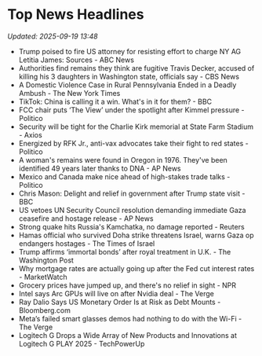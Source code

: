 # Top News Headlines

_Updated: 2025-09-19 13:48_

- Trump poised to fire US attorney for resisting effort to charge NY AG Letitia James: Sources - ABC News
- Authorities find remains they think are fugitive Travis Decker, accused of killing his 3 daughters in Washington state, officials say - CBS News
- A Domestic Violence Case in Rural Pennsylvania Ended in a Deadly Ambush - The New York Times
- TikTok: China is calling it a win. What's in it for them? - BBC
- FCC chair puts ‘The View’ under the spotlight after Kimmel pressure - Politico
- Security will be tight for the Charlie Kirk memorial at State Farm Stadium - Axios
- Energized by RFK Jr., anti-vax advocates take their fight to red states - Politico
- A woman's remains were found in Oregon in 1976. They've been identified 49 years later thanks to DNA - AP News
- Mexico and Canada make nice ahead of high-stakes trade talks - Politico
- Chris Mason: Delight and relief in government after Trump state visit - BBC
- US vetoes UN Security Council resolution demanding immediate Gaza ceasefire and hostage release - AP News
- Strong quake hits Russia's Kamchatka, no damage reported - Reuters
- Hamas official who survived Doha strike threatens Israel, warns Gaza op endangers hostages - The Times of Israel
- Trump affirms ‘immortal bonds’ after royal treatment in U.K. - The Washington Post
- Why mortgage rates are actually going up after the Fed cut interest rates - MarketWatch
- Grocery prices have jumped up, and there's no relief in sight - NPR
- Intel says Arc GPUs will live on after Nvidia deal - The Verge
- Ray Dalio Says US Monetary Order Is at Risk as Debt Mounts - Bloomberg.com
- Meta’s failed smart glasses demos had nothing to do with the Wi-Fi - The Verge
- Logitech G Drops a Wide Array of New Products and Innovations at Logitech G PLAY 2025 - TechPowerUp